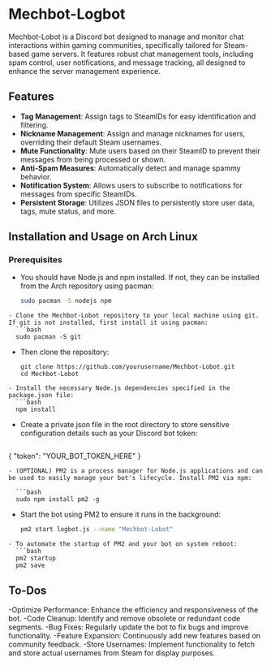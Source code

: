 # Mechbot-Logbot

Mechbot-Lobot is a Discord bot designed to manage and monitor chat interactions within gaming communities, specifically tailored for Steam-based game servers. It features robust chat management tools, including spam control, user notifications, and message tracking, all designed to enhance the server management experience.

## Features

- **Tag Management**: Assign tags to SteamIDs for easy identification and filtering.
- **Nickname Management**: Assign and manage nicknames for users, overriding their default Steam usernames.
- **Mute Functionality**: Mute users based on their SteamID to prevent their messages from being processed or shown.
- **Anti-Spam Measures**: Automatically detect and manage spammy behavior.
- **Notification System**: Allows users to subscribe to notifications for messages from specific SteamIDs.
- **Persistent Storage**: Utilizes JSON files to persistently store user data, tags, mute status, and more.

## Installation and Usage on Arch Linux

### Prerequisites

- You should have Node.js and npm installed. If not, they can be installed from the Arch repository using pacman:
  ```bash
  sudo pacman -S nodejs npm
```
- Clone the Mechbot-Lobot repository to your local machine using git. If git is not installed, first install it using pacman:
  ```bash
  sudo pacman -S git
```
- Then clone the repository:
  ```
  git clone https://github.com/yourusername/Mechbot-Lobot.git
  cd Mechbot-Lobot
```
- Install the necessary Node.js dependencies specified in the package.json file:
  ```bash
  npm install
```
- Create a private.json file in the root directory to store sensitive configuration details such as your Discord bot token:
  ```bash
{
  "token": "YOUR_BOT_TOKEN_HERE"
}
```
- (OPTIONAL) PM2 is a process manager for Node.js applications and can be used to easily manage your bot's lifecycle. Install PM2 via npm:

  ```bash
  sudo npm install pm2 -g
```
- Start the bot using PM2 to ensure it runs in the background:

  ```bash
  pm2 start logbot.js --name "Mechbot-Lobot"
```
- To automate the startup of PM2 and your bot on system reboot:
  ```bash
  pm2 startup
  pm2 save
```
## To-Dos
-Optimize Performance: Enhance the efficiency and responsiveness of the bot.
-Code Cleanup: Identify and remove obsolete or redundant code segments.
-Bug Fixes: Regularly update the bot to fix bugs and improve functionality.
-Feature Expansion: Continuously add new features based on community feedback.
-Store Usernames: Implement functionality to fetch and store actual usernames from Steam for display purposes.
